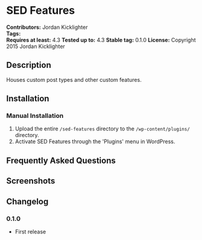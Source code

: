 # SED Features #
**Contributors:**      Jordan Kicklighter  
**Tags:**  
**Requires at least:** 4.3
**Tested up to:**      4.3
**Stable tag:**        0.1.0
**License:**           Copyright 2015 Jordan Kicklighter  

## Description ##

Houses custom post types and other custom features.

## Installation ##

### Manual Installation ###

1. Upload the entire `/sed-features` directory to the `/wp-content/plugins/` directory.
2. Activate SED Features through the 'Plugins' menu in WordPress.

## Frequently Asked Questions ##


## Screenshots ##


## Changelog ##

### 0.1.0 ###
* First release
